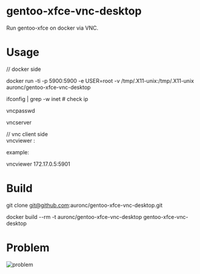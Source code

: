 # gentoo-xfce-vnc-desktop
Run gentoo-xfce on docker via VNC.


# Usage
// docker side

docker run -ti -p 5900:5900 -e USER=root -v /tmp/.X11-unix:/tmp/.X11-unix auronc/gentoo-xfce-vnc-desktop

ifconfig | grep -w inet  # check ip

vncpasswd

vncserver


// vnc client side  
vncviewer <ip>:<port>

example:

vncviewer 172.17.0.5:5901


# Build
git clone git@github.com:auronc/gentoo-xfce-vnc-desktop.git

docker build --rm -t auronc/gentoo-xfce-vnc-desktop gentoo-xfce-vnc-desktop


# Problem
![problem](http://i.imgur.com/CVu8Jr0.jpg)
